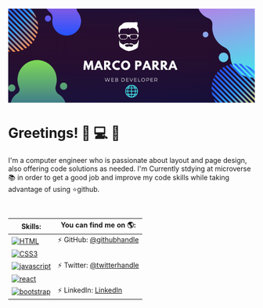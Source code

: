 ![banner](banner.png)

# Greetings! 👋 :computer: :tophat:

I'm a computer engineer who is passionate about layout and page design, also offering code solutions as needed. I'm Currently stdying at microverse :books: in order to get a good job and improve my code skills while taking advantage of using :star:github. 

<br>

Skills:                         |       You can find me on :earth_americas::
--------                        |       ------------------------------------
[![HTML](https://img.shields.io/badge/html5%20-%23E34F26.svg?&style=for-the-badge&logo=html5&logoColor=white)](https://github.com/mrigorir)|:zap: GitHub: [@githubhandle](https://github.com/mrigorir)
[![CSS3](https://img.shields.io/badge/CSS3-1572B6?style=for-the-badge&logo=css3&logoColor=white)](https://github.com/mrigorir)|
[![javascript](https://img.shields.io/badge/JavaScript-323330?style=for-the-badge&logo=javascript&logoColor=F7DF1Ee)](https://github.com/mrigorir)|:zap: Twitter: [@twitterhandle](https://twitter.com/marcoparra311)
[![react](https://img.shields.io/badge/React-20232A?style=for-the-badge&logo=react&logoColor=61DAFB)](https://github.com/mrigorir)|
[![bootstrap](https://img.shields.io/badge/Bootstrap-563D7C?style=for-the-badge&logo=bootstrap&logoColor=white)](https://github.com/mrigorir)|:zap: LinkedIn: [LinkedIn](https://www.linkedin.com/in/marco-parra-leal-a93318101/) 
                               
